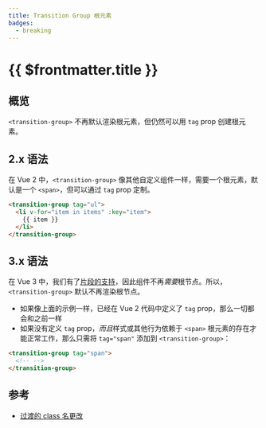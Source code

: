 ```yaml
---
title: Transition Group 根元素
badges:
  - breaking
---
```


# {{ $frontmatter.title }} <MigrationBadges :badges="$frontmatter.badges" />

## 概览

`<transition-group>` 不再默认渲染根元素，但仍然可以用 `tag` prop 创建根元素。

## 2.x 语法

在 Vue 2 中，`<transition-group>` 像其他自定义组件一样，需要一个根元素，默认是一个 `<span>`，但可以通过  `tag` prop 定制。

```html
<transition-group tag="ul">
  <li v-for="item in items" :key="item">
    {{ item }}
  </li>
</transition-group>
```

## 3.x 语法

在 Vue 3 中，我们有了[片段的支持](/guide/migration/fragments.html)，因此组件不再*需要*根节点。所以，`<transition-group>` 默认不再渲染根节点。

- 如果像上面的示例一样，已经在 Vue 2 代码中定义了 `tag` prop，那么一切都会和之前一样
- 如果没有定义 `tag` prop，*而且*样式或其他行为依赖于 `<span>` 根元素的存在才能正常工作，那么只需将 `tag="span"` 添加到 `<transition-group>`：

```html
<transition-group tag="span">
  <!-- -->
</transition-group>
```

## 参考

- [过渡的 class 名更改](/guide/migration/transition.html)
